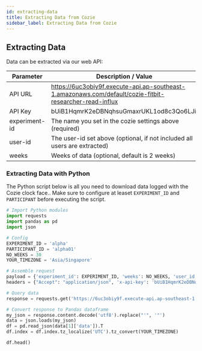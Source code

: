 ```yaml
---
id: extracting-data
title: Extracting Data from Cozie
sidebar_label: Extracting Data from Cozie
---
```



## Extracting Data
Data can be extracted via our web API:

| Parameter     | Description / Value                                                          | 
|---------------|------------------------------------------------------------------------------|
|API URL        |https://6uc3obiy9f.execute-api.ap-southeast-1.amazonaws.com/default/cozie-fitbit-researcher-read-influx                                                            |
| API Key       | bUiB1HqmrK2eDBNqhsuGmaxrUKL1od8c3Qo6LJij                                     |
| experiment-id &zwnj; &zwnj; &zwnj; | The name you set in the cozie settings above (required) |
| user-id       | The user-id set above (optional, if not included all users are extracted)    |
| weeks         | Weeks of data (optional, default is 2 weeks)                                 |

### Extracting Data with Python

The Python script below is all you need to download data logged with the Cozie clock face.. Make sure to configure at leaset `EXPERIMENT_ID` and `PARTICIPANT` before executing the script.

```python
# Import Python modules
import requests
import pandas as pd
import json

# Config
EXPERIMENT_ID = 'alpha'
PARTICIPANT_ID = 'alpha01'
NO_WEEKS = 30
YOUR_TIMEZONE = 'Asia/Singapore'

# Assemble request
payload = {'experiment_id': EXPERIMENT_ID, 'weeks': NO_WEEKS, 'user_id': PARTICIPANT_ID}
headers = {"Accept": "application/json", 'x-api-key': 'bUiB1HqmrK2eDBNqhsuGmaxrUKL1od8c3Qo6LJij'} # Test API key limited to 200 requests per day

# Query data
response = requests.get('https://6uc3obiy9f.execute-api.ap-southeast-1.amazonaws.com/default/cozie-fitbit-researcher-read-influx', params=payload, headers=headers)

# Convert response to Pandas dataframe
my_json = response.content.decode('utf8').replace("'", '"')
data = json.loads(my_json)
df = pd.read_json(data[1]['data']).T
df.index = df.index.tz_localize('UTC').tz_convert(YOUR_TIMEZONE)

df.head()
```